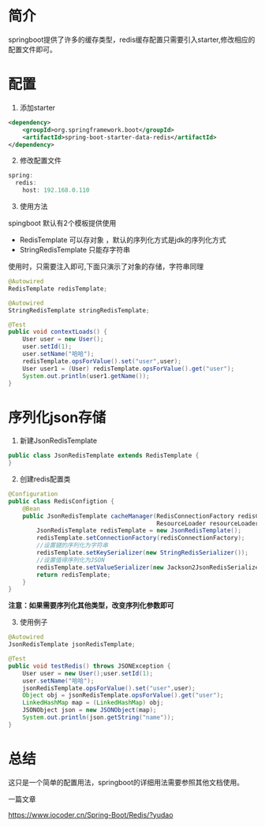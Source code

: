 # 简介
springboot提供了许多的缓存类型，redis缓存配置只需要引入starter,修改相应的配置文件即可。

# 配置
1. 添加starter

```xml
<dependency>
    <groupId>org.springframework.boot</groupId>
    <artifactId>spring-boot-starter-data-redis</artifactId>
</dependency>
```

2. 修改配置文件

```java
spring:
  redis:
    host: 192.168.0.110
```

3. 使用方法

spingboot 默认有2个模板提供使用
+ RedisTemplate    可以存对象 ，默认的序列化方式是jdk的序列化方式
+ StringRedisTemplate 只能存字符串


使用时，只需要注入即可,下面只演示了对象的存储，字符串同理
```java
@Autowired
RedisTemplate redisTemplate;

@Autowired
StringRedisTemplate stringRedisTemplate;

@Test
public void contextLoads() {
    User user = new User();
    user.setId(1);
    user.setName("哈哈");
    redisTemplate.opsForValue().set("user",user);
    User user1 = (User) redisTemplate.opsForValue().get("user");
    System.out.println(user1.getName());
}
```

# 序列化json存储

1. 新建JsonRedisTemplate
```java
public class JsonRedisTemplate extends RedisTemplate {
}
```

2. 创建redis配置类
```java
@Configuration
public class RedisConfigtion {
    @Bean
    public JsonRedisTemplate cacheManager(RedisConnectionFactory redisConnectionFactory,
                                          ResourceLoader resourceLoader) {
        JsonRedisTemplate redisTemplate = new JsonRedisTemplate();
        redisTemplate.setConnectionFactory(redisConnectionFactory);
        //设置键的序列化为字符串
        redisTemplate.setKeySerializer(new StringRedisSerializer());
        //设置值得序列化为JSON
        redisTemplate.setValueSerializer(new Jackson2JsonRedisSerializer<Object>(Object.class));
        return redisTemplate;
    }
}
```

**注意：如果需要序列化其他类型，改变序列化参数即可**

3. 使用例子

```java
@Autowired
JsonRedisTemplate jsonRedisTemplate;

@Test
public void testRedis() throws JSONException {
    User user = new User();user.setId(1);
    user.setName("哈哈");
    jsonRedisTemplate.opsForValue().set("user",user);
    Object obj = jsonRedisTemplate.opsForValue().get("user");
    LinkedHashMap map = (LinkedHashMap) obj;
    JSONObject json = new JSONObject(map);
    System.out.println(json.getString("name"));
}
```

# 总结
这只是一个简单的配置用法，springboot的详细用法需要参照其他文档使用。

一篇文章

https://www.iocoder.cn/Spring-Boot/Redis/?yudao
